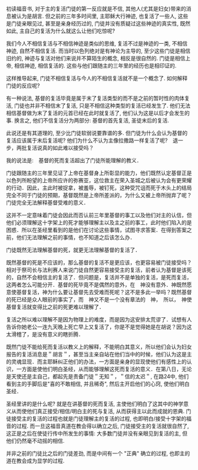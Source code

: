 ---
---

初读福音书, 对于主的复活门徒的第一反应就是不信, 其他人(尤其是妇女)带来的消息被认为是胡言. 但之前的三年多时间里, 主耶稣大行神迹, 也复活了一些人, 这些是门徒亲眼见过, 甚至是亲身经历过的, 门徒并没有质疑过这些神迹的真实性, 既然如此, 主自己的复活为什么就这么让他们吃惊呢?

我们今人不相信复活与不相信神迹是类似的思维, 复活不过是神迹的一类, 不相信神迹, 自然不相信复活. 而当时以色列绝对是有神论为主导的, 至少这些门徒是相信旧约的, 神迹与复活对他们来说并不算陌生的概念, 相反是很自然的. 门徒是相信上帝, 相信神迹, 相信复活的. 这些与他们跟随主的三年里的经历也是相印证的.

这样推导起来, 门徒不相信复活与今人的不相信复活就不是一个概念了. 如何解释门徒的反应呢?

有一种说法, 基督的复活毕竟是属于末了复活类型的而不是之前的暂时性的肉体复活, 门徒也并非不相信末了复活, 只是不相信这种类型的复活已经发生了. 他们无法相信基督做为末了复活的元首已经在此时就复活了, 他们认为这是以后才会发生的事. 换言之, 他们不信复活分为两部分: 基督的首先复活, 圣徒末后的复活.

此说还是有其道理的, 至少比门徒软弱说要靠谱的多. 但门徒为什么会认为基督的复活应该属于末后复活呢? 他们为什么不认为主像拉撒路一样复活了呢?　退一步，两批复活说真的如此难以接受吗？

我的说法是:　基督的死而复活超出了门徒所能理解的教义．

门徒跟随主的三年里见证了上帝在基督身上所彰显的能力，他们既然认定基督正是以色列所盼望的上帝所应许的弥赛亚，这位救主在荣入圣城之后被认为会有更荣耀的行动．因此，主此时被捉拿，被羞辱，被钉死，这种受咒诅而死于木头上的结局完全不同于门徒的预期，基督既然是上帝所差派的，为什么又被上帝所抛弃了呢？门徒完全无法解释基督受难的意义．

这并不一定意味着门徒会因此而否认前三年里基督的事工以及他们对主的认信，但他们必须理解这十字架上的死才能够理解主以及主之前的事工，此时他们陷入的是困惑．所以在圣经里看到的是他们在讨论这些事情，试图寻求答案．在得到答案之前，他们无法理解之前的事情，也不知道之后该怎么办．

门徒既然无法理解基督的死，就更无法理解基督的复活了．

既然基督的死是不应该的，那么基督的复活不是更应该，也更容易被门徒接受吗？相对于祭司长与法利赛人来说门徒自然更容易接受主的复活，前者认为基督是该死的，自然不会相信主的复活了．但问题是，复活并不是单独的复活，是死而复活，这两者怎么可能分开．基督的死毕竟不是偶然的意外，在　神没有意外．神既然愿意使基督复活，神为什么要让基督先去受难而死呢？这不是多此一举吗？既然基督的死已经是众人眼前的事实了，而　神又不是一个没有章法的　神，　所以，　神使基督复活就变得比之前的死更难以理解了．

复活之所以难以理解不是因为物理上的难度，而是因为这安排太荒谬了．试想有人告诉你她老公一连九天晚上死亡早上又复活了，你是不是觉得她是在胡说？因为这太滑稽了，是没有意义的瞎折腾．

既然门徒不能给死而复活以教义上的解释，不能明白其意义，所以他们会认为妇女报告的复活消息是＂胡言＂，甚至当主亲自站在他们当中的时候，他们认为这是主的灵魂显现．而主耶稣纠正他们的办法，一方面是亲身的显现使他们有感性上的认识，一方面是使他们明白圣经，从而能够理解这死而复活的意义．在第八日，无论是天使还是主自己，都起先是责备门徒＂无知＂，＂信的太迟＂, 在路24中, 他们看到主的手脚后是"喜的不敢相信, 并且稀奇", 然后主开启他们的心窍, 使他们明白圣经．

圣经里讲的是什么呢? 就是在讲基督的死而复活, 主使他们明白了这其中的神学意义从而使他们真正接受/相信/明白主的死与复活, 从而获得主以此而成就的恩典. 门徒接受主的复活的过程也就是门徒理解主的复活的过程, 也即明白/接受十字架的福音的过程. 而一旦这福音真道在教会得以确立之后, 门徒接受主的复活就很自然了, 这正是之后在使徒行传中所发生的事情: 大多数门徒并没有亲眼见到复活的主, 但他们仍然毫不动摇的相信.

并非之前的门徒比之后的门徒差劲, 而是中间有一个 "正典" 确立的过程, 也即主的道在教会成为显学的过程.
